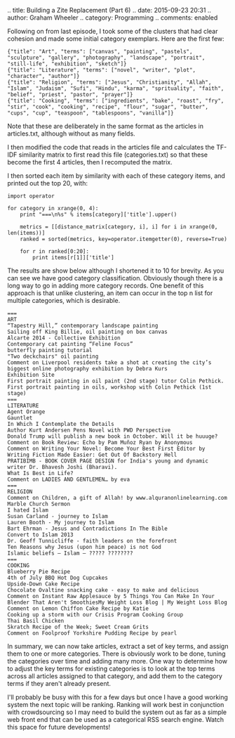 .. title: Building a Zite Replacement (Part 6)
.. date: 2015-09-23 20:31
.. author: Graham Wheeler
.. category: Programming
.. comments: enabled


Following on from last episode, I took some of the clusters that had clear cohesion and made some initial category exemplars. Here are the first few:

	{"title": "Art", "terms": ["canvas", "painting", "pastels", "sculpture", "gallery", "photography", "landscape", "portrait", "still-life", "exhibition", "sketch"]}
	{"title": "Literature", "terms": ["novel", "writer", "plot", "character", "author"]}
	{"title": "Religion", "terms": ["Jesus", "Christianity", "Allah", "Islam", "Judaism", "Sufi", "Hindu", "karma", "sprituality", "faith", "belief", "priest", "pastor", "prayer"]}
	{"title": "Cooking", "terms": ["ingredients", "bake", "roast", "fry", "stir", "cook", "cooking", "recipe", "flour", "sugar", "butter", "cups", "cup", "teaspoon", "tablespoons", "vanilla"]}

Note that these are deliberately in the same format as the articles in articles.txt, although without as many fields.

I then modified the code that reads in the articles file and calculates the TF-IDF similarity matrix to first read this file (categories.txt) so that these become the first 4 articles, then I recomputed the matrix.

I then sorted each item by similarity with each of these category items, and printed out the top 20, with:

	import operator
	
	for category in xrange(0, 4):
	    print "===\n%s" % items[category]['title'].upper()
	    
	    metrics = [[distance_matrix[category, i], i] for i in xrange(0, len(items))]
	    ranked = sorted(metrics, key=operator.itemgetter(0), reverse=True)
	 
	    for r in ranked[0:20]:
	        print items[r[1]]['title']

The results are show below although I shortened it to 10 for brevity. As you can see we have good category classification. Obviously though there is a long way to go in adding more category records. One benefit of this approach is that unlike clustering, an item can occur in the top n list for multiple categories, which is desirable.

	===
	ART
	“Tapestry Hill,” contemporary landscape painting
	Sailing off King Billie, oil painting on box canvas
	Alcarte 2014 - Collective Exhibition
	Contemporary cat painting “Feline Focus”
	butterfly painting tutorial
	"Two deckchairs" oil painting
	Comment on Liverpool residents take a shot at creating the city’s biggest online photography exhibition by Debra Kurs
	Exhibition Site
	First portrait painting in oil paint (2nd stage) tutor Colin Pethick.
	First portrait painting in oils, workshop with Colin Pethick (1st stage)
	===
	LITERATURE
	Agent Orange
	Gauntlet
	In Which I Contemplate the Details
	Author Kurt Andersen Pens Novel with PWD Perspective
	Donald Trump will publish a new book in October. Will it be huuuge?
	Comment on Book Review: Echo by Pam Muñoz Ryan by Anonymous
	Comment on Writing Your Novel: Become Your Best First Editor by Writing Fiction Made Easier: Get Out Of Backstory Hell
	PRATIBIMB - BOOK COVER PAGE DESIGN for India's young and dynamic writer Dr. Bhavesh Joshi (Bharavi).
	What Is Best in Life?
	Comment on LADIES AND GENTLEMEN… by eva
	===
	RELIGION
	Comment on Children, a gift of Allah! by www.alquranonlinelearning.com
	Marble Church Sermon
	I hated Islam
	Susan Carland - journey to Islam
	Lauren Booth - My journey to Islam
	Bart Ehrman - Jesus and Contradictions In The Bible
	Convert to Islam 2013
	Dr. Geoff Tunnicliffe - faith leaders on the forefront
	Ten Reasons why Jesus (upon him peace) is not God
	Islamic beliefs – Islam – ????? ????????
	===
	COOKING
	Blueberry Pie Recipe
	4th of July BBQ Hot Dog Cupcakes
	Upside-Down Cake Recipe
	Chocolate Ovaltine snacking cake - easy to make and delicious
	Comment on Instant Raw Applesauce by 5 Things You Can Make In Your Blender That Aren't SmoothiesMy Weight Loss Blog | My Weight Loss Blog
	Comment on Lemon Chiffon Cake Recipe by Katie
	Cooking up a storm with our Crisis Program Cooking Group
	Thai Basil Chicken
	Skratch Recipe of the Week; Sweet Cream Grits
	Comment on Foolproof Yorkshire Pudding Recipe by pearl

In summary, we can now take articles, extract a set of key terms, and assign them to one or more categories. There is obviously work to be done, tuning the categories over time and adding many more. One way to determine how to adjust the key terms for existing categories is to look at the top terms across all articles assigned to that category, and add them to the category terms if they aren't already present.

I'll probably be busy with this for a few days but once I have a good working system the next topic will be ranking. Ranking will work best in conjunction with crowdsourcing so I may need to build the system out as far as a simple web front end that can be used as a categorical RSS search engine. Watch this space for future developments!

